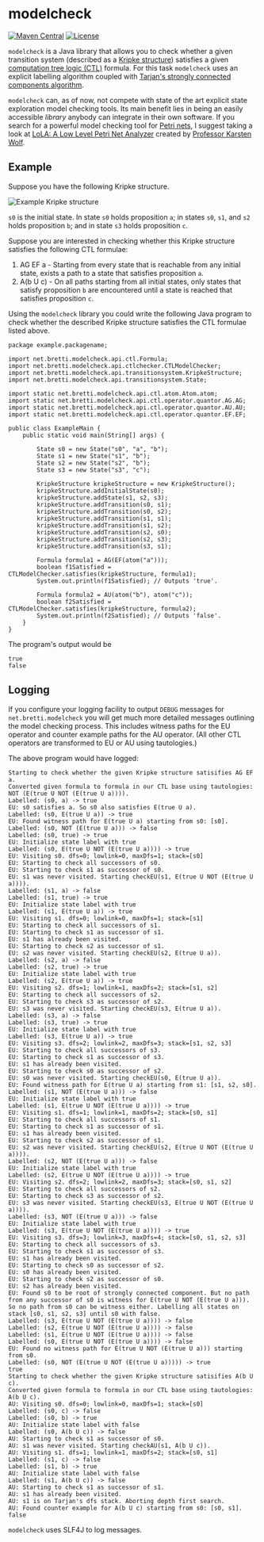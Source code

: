 # modelcheck

[![Maven Central](https://img.shields.io/maven-central/v/net.bretti.modelcheck/modelcheck?color=brightgreen)](https://maven-badges.herokuapp.com/maven-central/net.bretti.modelcheck/modelcheck)
[![License](https://img.shields.io/github/license/jbretsch/modelcheck?color=brightgreen)](https://github.com/jbretsch/modelcheck/blob/master/LICENSE)

`modelcheck` is a Java library that allows you to check whether a given transition system (described as a
[Kripke structure](https://en.wikipedia.org/wiki/Kripke_structure_\(model_checking\))) satisfies a given
[computation tree logic (CTL)](https://en.wikipedia.org/wiki/Computation_tree_logic) formula. For this task `modelcheck`
uses an explicit labelling algorithm coupled with
[Tarjan's strongly connected components algorithm](https://en.wikipedia.org/wiki/Tarjan%27s_strongly_connected_components_algorithm).

`modelcheck` can, as of now, not compete with state of the art explicit state exploration model checking tools. Its
main benefit lies in being an easily accessible _library_ anybody can integrate in their own software. If you search
for a powerful model checking tool for [Petri nets](https://en.wikipedia.org/wiki/Petri_net), I suggest taking a look at
[LoLA: A Low Level Petri Net Analyzer](https://theo.informatik.uni-rostock.de/theo-forschung/werkzeuge/) created by
[Professor Karsten Wolf](https://theo.informatik.uni-rostock.de/theo-team/karsten-wolf/).

## Example

Suppose you have the following Kripke structure.

![Example Kripke structure](http://g.gravizo.com/svg?digraph%20G%20{%20rankdir=%22LR%22;%20node%20[shape=%22circle%22];%20secret_node%20[style=invisible,width=.05,fixedsize=true]%20s0[label=%22s0\na,b%22];%20s1[label=%22s1\nb%22];%20s2[label=%22s2\nb%22];%20s3[label=%22s3\nc%22];%20secret_node%20-%3E%20s0;%20s0%20-%3E%20s1;%20s0%20-%3E%20s2;%20s1%20-%3E%20s1;%20s1%20-%3E%20s2;%20s2%20-%3E%20s0;%20s2%20-%3E%20s3;%20s3%20-%3E%20s1;%20})

`s0` is the initial state. In state `s0` holds proposition `a`; in states `s0`, `s1`, and `s2` holds proposition `b`;
and in state `s3` holds proposition `c`.

Suppose you are interested in checking whether this Kripke structure satisfies the following CTL formulae:

1. AG EF a - Starting from every state that is reachable from any initial state, exists a path to a state that satisfies
proposition `a`.
2. A(b U c) - On all paths starting from all initial states, only states that satisfy proposition `b` are encountered
until a state is reached that satisfies proposition `c`.

Using the `modelcheck` library you could write the following Java program to check whether the described Kripke
structure satisfies the CTL formulae listed above.

    package example.packagename;
    
    import net.bretti.modelcheck.api.ctl.Formula;
    import net.bretti.modelcheck.api.ctlchecker.CTLModelChecker;
    import net.bretti.modelcheck.api.transitionsystem.KripkeStructure;
    import net.bretti.modelcheck.api.transitionsystem.State;
    
    import static net.bretti.modelcheck.api.ctl.atom.Atom.atom;
    import static net.bretti.modelcheck.api.ctl.operator.quantor.AG.AG;
    import static net.bretti.modelcheck.api.ctl.operator.quantor.AU.AU;
    import static net.bretti.modelcheck.api.ctl.operator.quantor.EF.EF;
    
    public class ExampleMain {
        public static void main(String[] args) {
    
            State s0 = new State("s0", "a", "b");
            State s1 = new State("s1", "b");
            State s2 = new State("s2", "b");
            State s3 = new State("s3", "c");
    
            KripkeStructure kripkeStructure = new KripkeStructure();
            kripkeStructure.addInitialState(s0);
            kripkeStructure.addState(s1, s2, s3);
            kripkeStructure.addTransition(s0, s1);
            kripkeStructure.addTransition(s0, s2);
            kripkeStructure.addTransition(s1, s1);
            kripkeStructure.addTransition(s1, s2);
            kripkeStructure.addTransition(s2, s0);
            kripkeStructure.addTransition(s2, s3);
            kripkeStructure.addTransition(s3, s1);
    
            Formula formula1 = AG(EF(atom("a")));
            boolean f1Satisfied = CTLModelChecker.satisfies(kripkeStructure, formula1);
            System.out.println(f1Satisfied); // Outputs 'true'.
    
            Formula formula2 = AU(atom("b"), atom("c"));
            boolean f2Satisfied = CTLModelChecker.satisfies(kripkeStructure, formula2);
            System.out.println(f2Satisfied); // Outputs 'false'.
        }
    }

The program's output would be

    true
    false

## Logging

If you configure your logging facility to output `DEBUG` messages for `net.bretti.modelcheck` you will get much more
detailed messages outlining the model checking process. This includes witness paths for the EU operator and counter
example paths for the AU operator. (All other CTL operators are transformed to EU or AU using tautologies.)

The above program would have logged:

    Starting to check whether the given Kripke structure satisifies AG EF a.
    Converted given formula to formula in our CTL base using tautologies:  NOT (E(true U NOT (E(true U a)))).
    Labelled: (s0, a) -> true
    EU: s0 satisfies a. So s0 also satisfies E(true U a).
    Labelled: (s0, E(true U a)) -> true
    EU: Found witness path for E(true U a) starting from s0: [s0].
    Labelled: (s0, NOT (E(true U a))) -> false
    Labelled: (s0, true) -> true
    EU: Initialize state label with true
    Labelled: (s0, E(true U NOT (E(true U a)))) -> true
    EU: Visiting s0. dfs=0; lowlink=0, maxDfs=1; stack=[s0]
    EU: Starting to check all successors of s0.
    EU: Starting to check s1 as successor of s0.
    EU: s1 was never visited. Starting checkEU(s1, E(true U NOT (E(true U a)))).
    Labelled: (s1, a) -> false
    Labelled: (s1, true) -> true
    EU: Initialize state label with true
    Labelled: (s1, E(true U a)) -> true
    EU: Visiting s1. dfs=0; lowlink=0, maxDfs=1; stack=[s1]
    EU: Starting to check all successors of s1.
    EU: Starting to check s1 as successor of s1.
    EU: s1 has already been visited.
    EU: Starting to check s2 as successor of s1.
    EU: s2 was never visited. Starting checkEU(s2, E(true U a)).
    Labelled: (s2, a) -> false
    Labelled: (s2, true) -> true
    EU: Initialize state label with true
    Labelled: (s2, E(true U a)) -> true
    EU: Visiting s2. dfs=1; lowlink=1, maxDfs=2; stack=[s1, s2]
    EU: Starting to check all successors of s2.
    EU: Starting to check s3 as successor of s2.
    EU: s3 was never visited. Starting checkEU(s3, E(true U a)).
    Labelled: (s3, a) -> false
    Labelled: (s3, true) -> true
    EU: Initialize state label with true
    Labelled: (s3, E(true U a)) -> true
    EU: Visiting s3. dfs=2; lowlink=2, maxDfs=3; stack=[s1, s2, s3]
    EU: Starting to check all successors of s3.
    EU: Starting to check s1 as successor of s3.
    EU: s1 has already been visited.
    EU: Starting to check s0 as successor of s2.
    EU: s0 was never visited. Starting checkEU(s0, E(true U a)).
    EU: Found witness path for E(true U a) starting from s1: [s1, s2, s0].
    Labelled: (s1, NOT (E(true U a))) -> false
    EU: Initialize state label with true
    Labelled: (s1, E(true U NOT (E(true U a)))) -> true
    EU: Visiting s1. dfs=1; lowlink=1, maxDfs=2; stack=[s0, s1]
    EU: Starting to check all successors of s1.
    EU: Starting to check s1 as successor of s1.
    EU: s1 has already been visited.
    EU: Starting to check s2 as successor of s1.
    EU: s2 was never visited. Starting checkEU(s2, E(true U NOT (E(true U a)))).
    Labelled: (s2, NOT (E(true U a))) -> false
    EU: Initialize state label with true
    Labelled: (s2, E(true U NOT (E(true U a)))) -> true
    EU: Visiting s2. dfs=2; lowlink=2, maxDfs=3; stack=[s0, s1, s2]
    EU: Starting to check all successors of s2.
    EU: Starting to check s3 as successor of s2.
    EU: s3 was never visited. Starting checkEU(s3, E(true U NOT (E(true U a)))).
    Labelled: (s3, NOT (E(true U a))) -> false
    EU: Initialize state label with true
    Labelled: (s3, E(true U NOT (E(true U a)))) -> true
    EU: Visiting s3. dfs=3; lowlink=3, maxDfs=4; stack=[s0, s1, s2, s3]
    EU: Starting to check all successors of s3.
    EU: Starting to check s1 as successor of s3.
    EU: s1 has already been visited.
    EU: Starting to check s0 as successor of s2.
    EU: s0 has already been visited.
    EU: Starting to check s2 as successor of s0.
    EU: s2 has already been visited.
    EU: Found s0 to be root of strongly connected component. But no path from any successor of s0 is witness for E(true U NOT (E(true U a))). So no path from s0 can be witness either. Labelling all states on stack [s0, s1, s2, s3] until s0 with false.
    Labelled: (s3, E(true U NOT (E(true U a)))) -> false
    Labelled: (s2, E(true U NOT (E(true U a)))) -> false
    Labelled: (s1, E(true U NOT (E(true U a)))) -> false
    Labelled: (s0, E(true U NOT (E(true U a)))) -> false
    EU: Found no witness path for E(true U NOT (E(true U a))) starting from s0.
    Labelled: (s0, NOT (E(true U NOT (E(true U a))))) -> true
    true
    Starting to check whether the given Kripke structure satisifies A(b U c).
    Converted given formula to formula in our CTL base using tautologies:  A(b U c).
    AU: Visiting s0. dfs=0; lowlink=0, maxDfs=1; stack=[s0]
    Labelled: (s0, c) -> false
    Labelled: (s0, b) -> true
    AU: Initialize state label with false
    Labelled: (s0, A(b U c)) -> false
    AU: Starting to check s1 as successor of s0.
    AU: s1 was never visited. Starting checkAU(s1, A(b U c)).
    AU: Visiting s1. dfs=1; lowlink=1, maxDfs=2; stack=[s0, s1]
    Labelled: (s1, c) -> false
    Labelled: (s1, b) -> true
    AU: Initialize state label with false
    Labelled: (s1, A(b U c)) -> false
    AU: Starting to check s1 as successor of s1.
    AU: s1 has already been visited.
    AU: s1 is on Tarjan's dfs stack. Aborting depth first search.
    AU: Found counter example for A(b U c) starting from s0: [s0, s1].
    false

`modelcheck` uses SLF4J to log messages.

